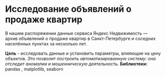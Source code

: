 # Исследование объявлений о продаже квартир

В нашем распоряжении данные сервиса Яндекс Недвижимость — архив объявлений о продаже квартир в Санкт-Петербурге и соседних населённых пунктах за несколько лет. 

**Цель** - исследовать данные и установить параметры, влияющие на цену объектов. *Это позволит построить автоматизированную систему: она отследит аномалии и мошенническую деятельность.*
**Библиотеки:** pandas , matplotlib, seaborn
